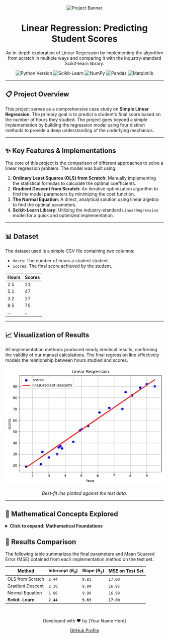 <div align="center">
  <img src="https://www.ionos.com/digitalguide/fileadmin/DigitalGuide/Teaser/machine-learning-t.jpg" alt="Project Banner" width="800"/>
  <h1>Linear Regression: Predicting Student Scores</h1>
  <p>
    An in-depth exploration of Linear Regression by implementing the algorithm from scratch in multiple ways and comparing it with the industry-standard Scikit-learn library.
  </p>
  
  <p>
    <img src="https://img.shields.io/badge/Python-3.10%2B-blue.svg" alt="Python Version">
    <img src="https://img.shields.io/badge/Library-Scikit_Learn-orange.svg" alt="Scikit-Learn">
    <img src="https://img.shields.io/badge/Library-NumPy-blue.svg" alt="NumPy">
    <img src="https://img.shields.io/badge/Library-Pandas-lightgrey.svg" alt="Pandas">
    <img src="https://img.shields.io/badge/Library-Matplotlib-green.svg" alt="Matplotlib">
  </p>
</div>

---

## 📋 Project Overview

This project serves as a comprehensive case study on **Simple Linear Regression**. The primary goal is to predict a student's final score based on the number of hours they studied. The project goes beyond a simple implementation by building the regression model using four distinct methods to provide a deep understanding of the underlying mechanics.

---

## ✨ Key Features & Implementations

The core of this project is the comparison of different approaches to solve a linear regression problem. The model was built using:

1.  **Ordinary Least Squares (OLS) from Scratch:** Manually implementing the statistical formulas to calculate the optimal coefficients.
2.  **Gradient Descent from Scratch:** An iterative optimization algorithm to find the model parameters by minimizing the cost function.
3.  **The Normal Equation:** A direct, analytical solution using linear algebra to find the optimal parameters.
4.  **Scikit-Learn Library:** Utilizing the industry-standard `LinearRegression` model for a quick and optimized implementation.

---

## 📊 Dataset

The dataset used is a simple CSV file containing two columns:
* `Hours`: The number of hours a student studied.
* `Scores`: The final score achieved by the student.

| Hours | Scores |
|-------|--------|
| 2.5   | 21     |
| 5.1   | 47     |
| 3.2   | 27     |
| 8.5   | 75     |
| ...   | ...    |


---

## 📈 Visualization of Results

All implementation methods produced nearly identical results, confirming the validity of our manual calculations. The final regression line effectively models the relationship between hours studied and scores.

<div align="center">
  <img src="output.png" alt="Regression Plot" width="600"/>
  <p><i>Best-fit line plotted against the test data.</i></p>
</div>

---

## 🧠 Mathematical Concepts Explored

<details>
<summary><b>Click to expand: Mathematical Foundations</b></summary>
<br>
  
### Ordinary Least Squares (OLS)
OLS finds the optimal parameters by minimizing the sum of the squared differences between observed and predicted values. It provides a direct formula for the coefficients:
- $\theta_1 = \frac{\sum (x_i - \bar{x})(y_i - \bar{y})}{\sum (x_i - \bar{x})^2}$
- $\theta_0 = \bar{y} - \theta_1\bar{x}$

### Gradient Descent
An iterative approach that adjusts parameters in the opposite direction of the cost function's gradient. The update rules are:
- $\theta_0 := \theta_0 - \alpha \frac{1}{m} \sum (h_\theta(x_i) - y_i)$
- $\theta_1 := \theta_1 - \alpha \frac{1}{m} \sum (h_\theta(x_i) - y_i)x_i$

### The Normal Equation
A closed-form solution using linear algebra that computes the optimal parameters analytically in a single step:
- $\theta = (X^T X)^{-1} X^T y$

</details>



## 🏁 Results Comparison

The following table summarizes the final parameters and Mean Squared Error (MSE) obtained from each implementation method on the test set.

| Method                  | Intercept ($\theta_0$) | Slope ($\theta_1$) | MSE on Test Set |
|-------------------------|------------------------|--------------------|-----------------|
| OLS from Scratch        | `2.44`                 | `9.83`             | `17.00`         |
| Gradient Descent        | `2.38`                 | `9.84`             | `16.95`         |
| Normal Equation         | `1.86`                 | `9.90`             | `16.99`         |
| **Scikit-Learn** | **`2.44`** | **`9.83`** | **`17.00`** |

<br>

<div align="center">
  <p>Developed with ❤️ by [Your Name Here]</p>
  <a href="https://github.com/your-username">GitHub Profile</a>
</div>
